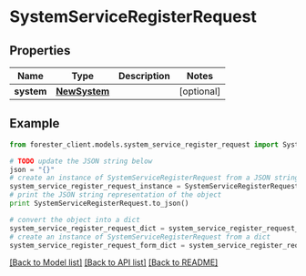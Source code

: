 # SystemServiceRegisterRequest


## Properties

Name | Type | Description | Notes
------------ | ------------- | ------------- | -------------
**system** | [**NewSystem**](.md) |  | [optional] 

## Example

```python
from forester_client.models.system_service_register_request import SystemServiceRegisterRequest

# TODO update the JSON string below
json = "{}"
# create an instance of SystemServiceRegisterRequest from a JSON string
system_service_register_request_instance = SystemServiceRegisterRequest.from_json(json)
# print the JSON string representation of the object
print SystemServiceRegisterRequest.to_json()

# convert the object into a dict
system_service_register_request_dict = system_service_register_request_instance.to_dict()
# create an instance of SystemServiceRegisterRequest from a dict
system_service_register_request_form_dict = system_service_register_request.from_dict(system_service_register_request_dict)
```
[[Back to Model list]](../README.md#documentation-for-models) [[Back to API list]](../README.md#documentation-for-api-endpoints) [[Back to README]](../README.md)


